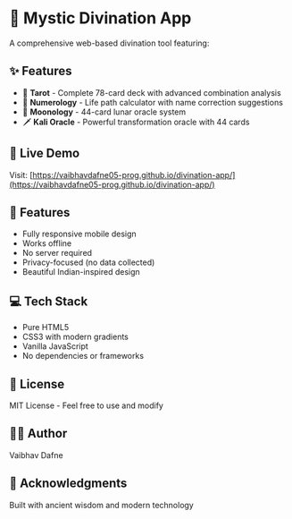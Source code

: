 # 🔮 Mystic Divination App

A comprehensive web-based divination tool featuring:

## ✨ Features

- 🎴 **Tarot** - Complete 78-card deck with advanced combination analysis
- 🔢 **Numerology** - Life path calculator with name correction suggestions
- 🌙 **Moonology** - 44-card lunar oracle system
- 🗡️ **Kali Oracle** - Powerful transformation oracle with 44 cards

## 🚀 Live Demo

Visit: [https://vaibhavdafne05-prog.github.io/divination-app/](https://vaibhavdafne05-prog.github.io/divination-app/)

## 📱 Features

- Fully responsive mobile design
- Works offline
- No server required
- Privacy-focused (no data collected)
- Beautiful Indian-inspired design

## 💻 Tech Stack

- Pure HTML5
- CSS3 with modern gradients
- Vanilla JavaScript
- No dependencies or frameworks

## 📄 License

MIT License - Feel free to use and modify

## 👨‍💻 Author

Vaibhav Dafne

## 🙏 Acknowledgments

Built with ancient wisdom and modern technology
